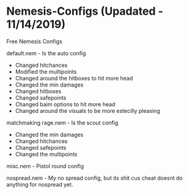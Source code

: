# Nemesis-Configs (Upadated - 11/14/2019)
Free Nemesis Configs

default.nem - Is the auto config 
  - Changed hitchances
  - Modified the multipoints
  - Changed around the hitboxes to hit more head
  - Changed the min damages
  - Changed hitboxes
  - Changed safepoints
  - Changed baim options to hit more head
  - Changed around the visuals to be more estecilly pleasing

matchmaking rage.nem - Is the scout config
  - Changed the min damages 
  - Changed hitchances
  - Changed safepoints
  - Changed the multipoints

misc.nem - Pistol round config

nospread.nem - My no spread config, but its shit cus cheat doesnt do anything for nospread yet.
